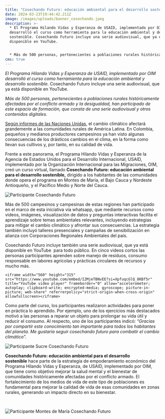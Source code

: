 ```yaml
---
title: "Cosechando Futuro: educación ambiental para el desarrollo sostenible"
date: 2024-03-23T19:44:42.211Z
image: /images/uploads/banner_cosechando.jpeg
description: >-
  * El Programa Hilando Vidas y Esperanza de USAID, implementado por OIM
  desarrolló el curso como herramienta para la educación ambiental y desarrollo
  sostenible. Cosechando Futuro incluye una serie audiovisual, que ya está
  disponible en YouTube.


  * Más de 500 personas, pertenecientes a poblaciones rurales históricamente afectadas por el conflicto armado y la desigualdad, han participado de este espacio de formación, que consta de una serie audiovisual y otros contenidos digitales.
cms: true
---
```

*El Programa Hilando Vidas y Esperanza de USAID, implementado por OIM desarrolló el curso como herramienta para la educación ambiental y desarrollo sostenible.* Cosechando Futuro incluye una serie audiovisual, que ya está disponible en YouTube.

*Más de 500 personas, pertenecientes a poblaciones rurales históricamente afectadas por el conflicto armado y la desigualdad, han participado de este espacio de formación, que consta de una serie audiovisual y otros contenidos digitales.*

[Según informes de las Naciones Unidas,](<>) el cambio climático afectará grandemente a las comunidades rurales de América Latina. En Colombia, pequeños y medianos productores campesinos ya han visto algunas consecuencias de los drásticos cambios en el clima, en la forma como llevan sus cultivos y, por tanto, en su calidad de vida.

Frente a este panorama, el Programa Hilando Vidas y Esperanza de la Agencia de Estados Unidos para el Desarrollo Internacional, USAID, implementado por la Organización Internacional para las Migraciones, OIM, creó un curso virtual, llamado **Cosechando Futuro: educación ambiental para el desarrollo sostenible,** dirigido a los habitantes de las comunidades donde opera el programa en Montes de María, el Bajo Cauca y Nordeste Antioqueño, y el Pacífico Medio y Norte del Cauca.

![Participante Cosechando Futuro](https://colombia.iom.int/sites/g/files/tmzbdl1011/files/573001893451.jpeg)

Más de 500 campesinos y campesinas de estas regiones han participado en el marco de esta iniciativa vía whatsapp, que mediante recursos como videos, imágenes, visualización de datos y preguntas interactivas facilita el aprendizaje sobre temas ambientales relevantes, incluyendo estrategias para mitigar el cambio climático y afrontar sus consecuencias. La estrategia también incluyó talleres presenciales y campañas de sensibilización en alianza con Corporaciones Regionales Ambientales del país.

Cosechando Futuro incluye también una serie audiovisual, que ya está disponible en YouTube  para todo público. En cinco videos cortos las personas participantes aprenden sobre manejo de residuos, consumo responsable en labores agrícolas y prácticas circulares de recursos y mucho más.

```
<iframe width="560" height="315" src="https://www.youtube.com/embed/I2MjeTBNvEE?si=XpfuqcGlQ_8KBf5r" title="YouTube video player" frameborder="0" allow="accelerometer; autoplay; clipboard-write; encrypted-media; gyroscope; picture-in-picture; web-share" referrerpolicy="strict-origin-when-cross-origin" allowfullscreen></iframe>
```

Como parte del curso, los participantes realizaron actividades para poner en práctica lo aprendido. Por ejemplo, uno de los ejercicios más destacados motivó a las personas a reparar un objeto para prolongar su vida útil y reducir el consumo. Al respecto, uno de los participantes indicó: *“Gracias por compartir este conocimiento tan importante para todos los habitantes del planeta. Me gustaría seguir cosechando futuro para combatir el cambio climático”.*

![Participante Sucre Cosechando Futuro](https://colombia.iom.int/sites/g/files/tmzbdl1011/files/573118256974.jpeg)

**Cosechando Futuro: educación ambiental para el desarrollo sostenible** hace parte de la estrategia de empoderamiento económico del Programa Hilando Vidas y Esperanza, de USAID, implementado por OIM, que tiene como objetivo mejorar la salud mental y el bienestar de comunidades históricamente afectadas por el conflicto armado. El fortalecimiento de los medios de vida de este tipo de poblaciones es fundamental para mejorar la calidad de vida de esas comunidades en zonas rurales, generando un impacto directo en su bienestar.

 

![Participante Montes de María Cosechando Futuro](https://colombia.iom.int/sites/g/files/tmzbdl1011/files/573044973212.jpeg)